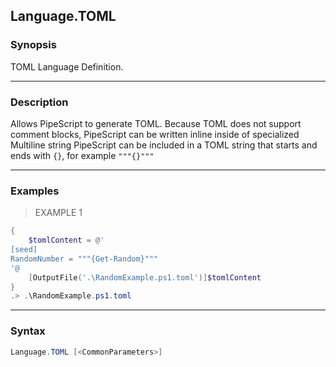 Language.TOML
-------------




### Synopsis
TOML Language Definition.



---


### Description

Allows PipeScript to generate TOML.
Because TOML does not support comment blocks, PipeScript can be written inline inside of specialized Multiline string
PipeScript can be included in a TOML string that starts and ends with ```{}```, for example ```"""{}"""```



---


### Examples
> EXAMPLE 1

```PowerShell
{
    $tomlContent = @'
[seed]
RandomNumber = """{Get-Random}"""
'@
    [OutputFile('.\RandomExample.ps1.toml')]$tomlContent
}
.> .\RandomExample.ps1.toml
```


---


### Syntax
```PowerShell
Language.TOML [<CommonParameters>]
```
